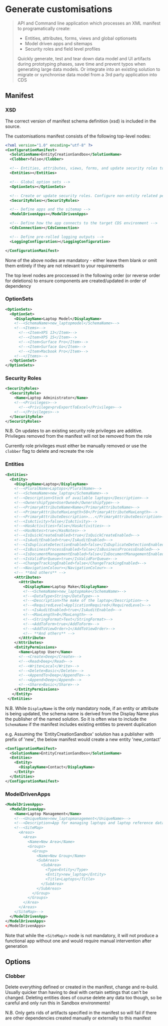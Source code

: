 # Generate customisations

> API and Command line application which processes an XML manifest to programatically create:
> - Entities, attributes, forms, views and global optionsets
> - Model driven apps and sitemaps
> - Security roles and field level profiles
>
> Quickly generate, test and tear down data model and UI artifacts during prototyping phases, save time and prevent typos when generating large data models. Or integrate into an existing solution to migrate or synchronise data model from a 3rd party application into CDS

## Manifest

### XSD

The correct version of manifest schema definition (xsd) is included in the source.

The customisations manifest consists of the following top-level nodes:

```xml
<?xml version="1.0" encoding="utf-8" ?>
<ConfigurationManifest>
  <SolutionName>EntityCreationSandbox</SolutionName>
  <Clobber>false</Clobber>

  <!-- Entities, attributes, views, forms, and update security roles to define access -->
  <Entities></Entities>

  <!-- Global option sets -->
  <OptionSets></OptionSets>

  <!-- Create or update security roles. Configure non-entity related permissions -->
  <SecurityRoles></SecurityRoles>

  <!-- Define apps and the sitemap -->
  <ModelDrivenApps></ModelDrivenApps>

  <!-- Define how the app connects to the target CDS environment -->
  <CdsConnection></CdsConnection>

  <!-- Define pre-rolled logging outputs -->
  <LoggingConfiguration></LoggingConfiguration>

</ConfigurationManifest>
```

None of the above nodes are mandatory - either leave them blank or omit them entirely if they are not relevant to your requirements

The top level nodes are proccessed in the following order (or reverse order for deletions) to ensure components are created/updated in order of dependency

### OptionSets

```xml
<OptionSets>
  <OptionSet>
    <DisplayName>Laptop Model</DisplayName>
    <!--<SchemaName>new_laptopmodel</SchemaName>-->
    <!--<Items>-->
      <!--<Item>XPS 13</Item>-->
      <!--<Item>XPS 15</Item>-->
      <!--<Item>Surface Pro</Item>-->
      <!--<Item>Surface Go</Item>-->
      <!--<Item>Macbook Pro</Item>-->
    <!--</Items>-->
  </OptionSet>
</OptionSets>
```

### Security Roles

```xml
<SecurityRoles>
  <SecurityRole>
    <Name>Laptop Administrator</Name>
    <!--<Privileges>-->
      <!--<Privilege>prvExportToExcel</Privilege>-->
    <!--</Privileges>-->
  </SecurityRole>
</SecurityRoles>
```
N.B. On updates to an existing security role privileges are additive. Privileges removed from the manifest will not be removed from the role

Currently role privileges must either be manually removed or use the `clobber` flag to delete and recreate the role

### Entities

```xml
<Entities>
  <Entity>
    <DisplayName>Laptop</DisplayName>
    <!--<PluralName>Laptops</PluralName>-->
    <!--<SchemaName>new_laptop</SchemaName>-->
    <!--<Description>Stock of available laptops</Description>-->
    <!--<OwnershipType>UserOwned</OwnershipType>-->
    <!--<PrimaryAttributeName>Name</PrimaryAttributeName>-->
    <!--<PrimaryAttributeMaxLength>50</PrimaryAttributeMaxLength>-->
    <!--<PrimaryAttributeDescription>...</PrimaryAttributeDescription>-->
    <!--<IsActivity>false</IsActivity>-->
    <!--<HasActivities>false</HasActivities>-->
    <!--<HasNotes>true</HasNotes>-->
    <!--<IsQuickCreateEnabled>true</IsQuickCreateEnabled>-->
    <!--<IsAuditEnabled>true</IsAuditEnabled>-->
    <!--<IsDuplicateDetectionEnabled>false</IsDuplicateDetectionEnabled>-->
    <!--<IsBusinessProcessEnabled>false</IsBusinessProcessEnabled>-->
    <!--<IsDocumentManagementEnabled>false</IsDocumentManagementEnabled>-->
    <!--<IsValidForQueue>true</IsValidForQueue>-->
    <!--<ChangeTrackingEnabled>false</ChangeTrackingEnabled>-->
    <!--<NavigationColour></NavigationColour>-->
    <!-- **And others** -->
    <Attributes>
      <Attribute>
        <DisplayName>Laptop Make</DisplayName>
        <!--<SchemaName>new_laptopmake</SchemaName>-->
        <!--<DataType>String</DataType>-->
        <!--<Description>The make of the laptop</Description>-->
        <!--<RequiredLevel>ApplicationRequired</RequiredLevel>-->
        <!--<IsAuditEnabled>true</IsAuditEnabled>-->
        <!--<MaxLength>8</MaxLength>-->
        <!--<StringFormat>Text</StringFormat>-->
        <!--<AddToForm>true</AddToForm>-->
        <!--<AddToViewOrder>1</AddToViewOrder>-->
        <!-- **And others** -->
      </Attribute>
    </Attributes>
    <EntityPermissions>
      <Name>Laptop User</Name>
      <!--<Create>Deep</Create>-->
      <!--<Read>Deep</Read>-->
      <!--<Write>Local</Write>-->
      <!--<Delete>Basic</Delete>-->
      <!--<AppendTo>Deep</AppendTo>-->
      <!--<Append>Deep</Append>-->
      <!--<Share>Basic</Share>-->
    </EntityPermissions>
   </Entity>
 </Entities>
```

N.B. While `DisplayName` is the only mandatory node, if an entity or attribute is being updated, the schema name is derived from the Display Name plus the publisher of the named solution. So it is often wise to include the `SchemaName` if the manifest includes existing entities to prevent duplication

e.g. Assuming the 'EntityCreationSandbox' solution has a publisher with prefix of 'new', the below manifest would create a new entity 'new_contact'

```xml
<ConfigurationManifest>
  <SolutionName>EntityCreationSandbox</SolutionName>
  <Entities>
    <Entity>
      <DisplayName>Contact</DisplayName>
    </Entity>
  </Entities>
</ConfigurationManifest>
```

### ModelDrivenApps

```xml
<ModelDrivenApps>
  <ModelDrivenApp>
    <Name>Laptop Management</Name>
    <!--<UniqueName>new_laptopmanagement</UniqueName>-->
    <!--<Description>App for managing laptops and laptop reference data</Description>-->
    <!--<SiteMap>
      <Areas>
        <Area>
          <Name>New Area</Name>
          <Groups>
            <Group>
              <Name>New Group</Name>
              <SubAreas>
                <SubArea>
                  <Type>Entity</Type>
                  <Entity>new_laptop</Entity>
                  <Title>Laptops</Title>
                </SubArea>
              </SubAreas>
            </Group>
          </Groups>
        </Area>
      </Areas>
    </SiteMap>-->
  </ModelDrivenApp>
</ModelDrivenApps>
</ModelDrivenApps>
```

Note that while the `<SiteMap/>` node is not mandatory, it will not produce a functional app without one and would require manual intervention after generation

## Options

### Clobber

Delete everything defined or created in the manifest, change and re-build. Usually quicker than having to deal with certain settings that can't be changed. Deleting entities does of course delete any data too though, so be careful and only run this in Sandbox environments!

N.B. Only gets rids of artifacts specified in the manifest so will fail if there are other dependencies created manually or externally to this manifest

  
